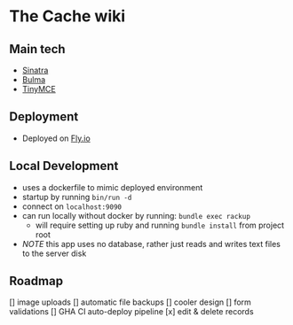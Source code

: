 # The Cache wiki

## Main tech
  - [Sinatra](https://sinatrarb.com/)
  - [Bulma](https://bulma.io/)
  - [TinyMCE](https://www.tiny.cloud/)

## Deployment
  - Deployed on [Fly.io](https://fly.io)

## Local Development
  - uses a dockerfile to mimic deployed environment
  - startup by running `bin/run -d`
  - connect on `localhost:9090`
  - can run locally without docker by running: `bundle exec rackup`
    - will require setting up ruby and running `bundle install` from project root
  - *NOTE* this app uses no database, rather just reads and writes text files to the server disk

## Roadmap
  [] image uploads
  [] automatic file backups
  [] cooler design
  [] form validations
  [] GHA CI auto-deploy pipeline
  [x] edit & delete records
